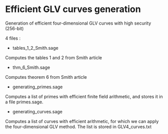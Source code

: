# Efficient GLV curves generation
Generation of efficient four-dimensional GLV curves with high security (256-bit)

4 files :
 
 - tables_1_2_Smith.sage
 
 Computes the tables 1 and 2 from Smith article 
 
 - thm_6_Smith.sage
 
 Computes theorem 6 from Smith article
 
 - generating_primes.sage
 
 Computes a list of primes with efficient finite field arithmetic, and stores it in a file primes.sage.
 
 - generating_curves.sage
 
 Computes a list of curves with efficient arithmetic, for which we can apply the four-dimensional GLV method. The list is stored in
 GLV4_curves.txt
